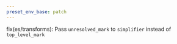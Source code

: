 ```yaml
---
preset_env_base: patch
---
```


fix(es/transforms): Pass `unresolved_mark` to `simplifier` instead of `top_level_mark`
